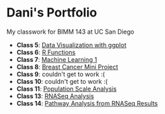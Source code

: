 # Dani's Portfolio
My classwork for BIMM 143 at UC San Diego

- **Class 5**: [Data Visualization with ggplot](https://github.com/danibaur/bimm143_github/blob/main/class05/class05.md)
- **Class 6**: [R Functions](https://github.com/danibaur/bimm143_github/blob/main/class06/class06.md)
- **Class 7**: [Machine Learning 1](https://github.com/danibaur/bimm143_github/blob/main/class07/class07.md)
- **Class 8**: [Breast Cancer Mini Project](https://github.com/danibaur/bimm143_github/blob/main/class08/class08.md)
- **Class 9**: couldn't get to work :(
- **Class 10**: couldn't get to work :(
- **Class 11**: [Population Scale Analysis](https://github.com/danibaur/bimm143_github/blob/main/class11/class11.md)
- **Class 13**: [RNASeq Analysis](https://github.com/danibaur/bimm143_github/blob/main/class13/class13.md)
- **Class 14**: [Pathway Analysis from RNASeq Results](https://github.com/danibaur/bimm143_github/blob/main/class14/class14.md)

